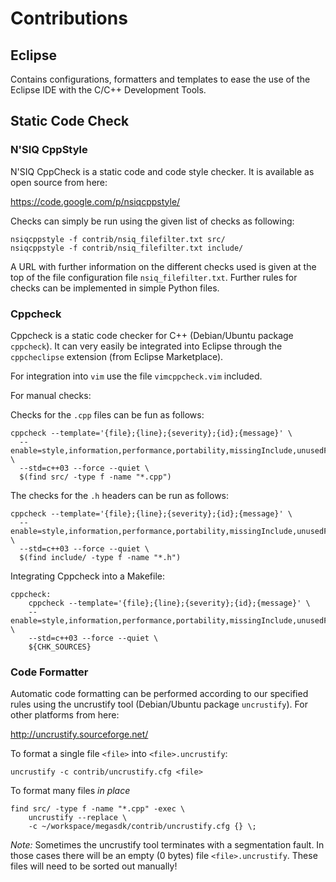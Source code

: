 Contributions
=============

Eclipse
-------

Contains configurations, formatters and templates to ease the use of
the Eclipse IDE with the C/C++ Development Tools.


Static Code Check
-----------------

### N'SIQ CppStyle

N'SIQ CppCheck is a static code and code style checker. It is
available as open source from here:

https://code.google.com/p/nsiqcppstyle/

Checks can simply be run using the given list of checks as following:

    nsiqcppstyle -f contrib/nsiq_filefilter.txt src/
    nsiqcppstyle -f contrib/nsiq_filefilter.txt include/

A URL with further information on the different checks used is given
at the top of the file configuration file `nsiq_filefilter.txt`.
Further rules for checks can be implemented in simple Python files.


### Cppcheck

Cppcheck is a static code checker for C++ (Debian/Ubuntu package
`cppcheck`).  It can very easily be integrated into Eclipse through
the `cppcheclipse` extension (from Eclipse Marketplace).

For integration into `vim` use the file `vimcppcheck.vim` included.

For manual checks:

Checks for the `.cpp` files can be fun as follows:

    cppcheck --template='{file};{line};{severity};{id};{message}' \
      --enable=style,information,performance,portability,missingInclude,unusedFunction \
      --std=c++03 --force --quiet \
      $(find src/ -type f -name "*.cpp")

The checks for the `.h` headers can be run as follows:

    cppcheck --template='{file};{line};{severity};{id};{message}' \
      --enable=style,information,performance,portability,missingInclude,unusedFunction \
      --std=c++03 --force --quiet \
      $(find include/ -type f -name "*.h")

Integrating Cppcheck into a Makefile:

    cppcheck:
    	cppcheck --template='{file};{line};{severity};{id};{message}' \
    	--enable=style,information,performance,portability,missingInclude,unusedFunction \
    	--std=c++03 --force --quiet \
    	${CHK_SOURCES}


### Code Formatter

Automatic code formatting can be performed according to our specified
rules using the uncrustify tool (Debian/Ubuntu package `uncrustify`).
For other platforms from here:

http://uncrustify.sourceforge.net/

To format a single file `<file>` into `<file>.uncrustify`:

    uncrustify -c contrib/uncrustify.cfg <file>

To format many files *in place*

    find src/ -type f -name "*.cpp" -exec \
        uncrustify --replace \
        -c ~/workspace/megasdk/contrib/uncrustify.cfg {} \;

*Note:* Sometimes the uncrustify tool terminates with a segmentation
fault. In those cases there will be an empty (0 bytes) file
`<file>.uncrustify`.  These files will need to be sorted out manually!
